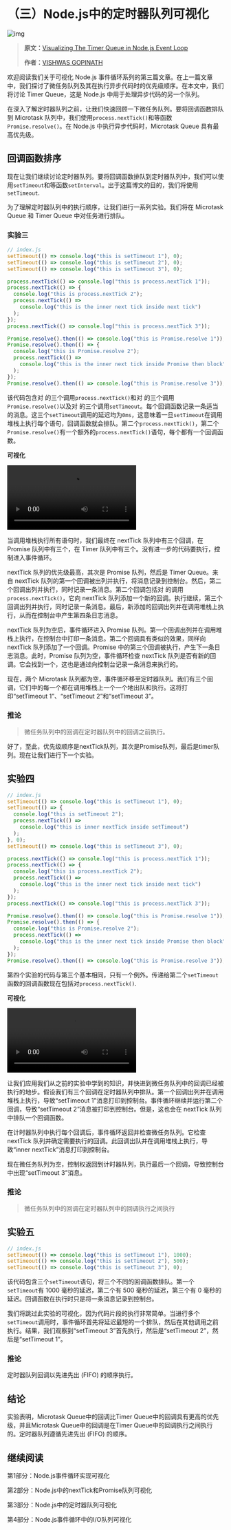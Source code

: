 # （三）Node.js中的定时器队列可视化

![img](https://fs.lwmc.net/uploads/2023/04/1681119608252-202304101740033.webp)

> **原文：**[Visualizing The Timer Queue in Node.js Event Loop](https://www.builder.io/blog/visualizing-nodejs-timer-queue)
>
> **作者：**[VISHWAS GOPINATH](https://twitter.com/CodevolutionWeb)

欢迎阅读我们关于可视化 Node.js 事件循环系列的第三篇文章。在上一篇文章中，我们探讨了微任务队列及其在执行异步代码时的优先级顺序。在本文中，我们将讨论 Timer Queue，这是 Node.js 中用于处理异步代码的另一个队列。

在深入了解定时器队列之前，让我们快速回顾一下微任务队列。要将回调函数排队到 Microtask 队列中，我们使用`process.nextTick()`和等函数`Promise.resolve()`。在 Node.js 中执行异步代码时，Microtask Queue 具有最高优先级。

## 回调函数排序

现在让我们继续讨论定时器队列。要将回调函数排队到定时器队列中，我们可以使用`setTimeout`和等函数`setInterval`。出于这篇博文的目的，我们将使用`setTimeout`.

为了理解定时器队列中的执行顺序，让我们进行一系列实验。我们将在 Microtask Queue 和 Timer Queue 中对任务进行排队。

### 实验三

```js
// index.js
setTimeout(() => console.log("this is setTimeout 1"), 0);
setTimeout(() => console.log("this is setTimeout 2"), 0);
setTimeout(() => console.log("this is setTimeout 3"), 0);

process.nextTick(() => console.log("this is process.nextTick 1"));
process.nextTick(() => {
  console.log("this is process.nextTick 2");
  process.nextTick(() =>
    console.log("this is the inner next tick inside next tick")
  );
});
process.nextTick(() => console.log("this is process.nextTick 3"));

Promise.resolve().then(() => console.log("this is Promise.resolve 1"));
Promise.resolve().then(() => {
  console.log("this is Promise.resolve 2");
  process.nextTick(() =>
    console.log("this is the inner next tick inside Promise then block")
  );
});
Promise.resolve().then(() => console.log("this is Promise.resolve 3"));
```

该代码包含对 的三个调用`process.nextTick()`和对 的三个调用`Promise.resolve()`以及对 的三个调用`setTimeout`。每个回调函数记录一条适当的消息。这三个`setTimeout`调用的延迟均为`0ms`，这意味着一旦`setTimeout`在调用堆栈上执行每个语句，回调函数就会排队。第二个`process.nextTick()`，第二个`Promise.resolve()`有一个额外的`process.nextTick()`语句，每个都有一个回调函数。

**可视化**

<video autoplay="autoplay" src="https://cdn.builder.io/o/assets%2FYJIGb4i01jvw0SRdL5Bt%2Fc4034ba006d840128b729005183abdf4%2Fcompressed?apiKey=YJIGb4i01jvw0SRdL5Bt&token=c4034ba006d840128b729005183abdf4&alt=media&optimized=true"></video>

当调用堆栈执行所有语句时，我们最终在 nextTick 队列中有三个回调，在 Promise 队列中有三个，在 Timer 队列中有三个。没有进一步的代码要执行，控制进入事件循环。

nextTick 队列的优先级最高，其次是 Promise 队列，然后是 Timer Queue。来自 nextTick 队列的第一个回调被出列并执行，将消息记录到控制台。然后，第二个回调出列并执行，同时记录一条消息。第二个回调包括对 的调用`process.nextTick()`，它向 nextTick 队列添加一个新的回调。执行继续，第三个回调出列并执行，同时记录一条消息。最后，新添加的回调出列并在调用堆栈上执行，从而在控制台中产生第四条日志消息。

nextTick 队列为空后，事件循环进入 Promise 队列。第一个回调出列并在调用堆栈上执行，在控制台中打印一条消息。第二个回调具有类似的效果，同样向 nextTick 队列添加了一个回调。Promise 中的第三个回调被执行，产生下一条日志消息。此时，Promise 队列为空，事件循环检查 nextTick 队列是否有新的回调。它会找到一个，这也是通过向控制台记录一条消息来执行的。

现在，两个 Microtask 队列都为空，事件循环移至定时器队列。我们有三个回调，它们中的每一个都在调用堆栈上一个一个地出队和执行。这将打印“setTimeout 1”、“setTimeout 2”和“setTimeout 3”。

### 推论

>  微任务队列中的回调在定时器队列中的回调之前执行。

好了，至此，优先级顺序是nextTick队列，其次是Promise队列，最后是timer队列。现在让我们进行下一个实验。

## 实验四

```js
// index.js
setTimeout(() => console.log("this is setTimeout 1"), 0);
setTimeout(() => {
  console.log("this is setTimeout 2");
  process.nextTick(() =>
    console.log("this is inner nextTick inside setTimeout")
  );
}, 0);
setTimeout(() => console.log("this is setTimeout 3"), 0);

process.nextTick(() => console.log("this is process.nextTick 1"));
process.nextTick(() => {
  console.log("this is process.nextTick 2");
  process.nextTick(() =>
    console.log("this is the inner next tick inside next tick")
  );
});
process.nextTick(() => console.log("this is process.nextTick 3"));

Promise.resolve().then(() => console.log("this is Promise.resolve 1"));
Promise.resolve().then(() => {
  console.log("this is Promise.resolve 2");
  process.nextTick(() =>
    console.log("this is the inner next tick inside Promise then block")
  );
});
Promise.resolve().then(() => console.log("this is Promise.resolve 3"));
```

第四个实验的代码与第三个基本相同，只有一个例外。传递给第二个`setTimeout`函数的回调函数现在包括对`process.nextTick()`.

**可视化**

<video autoplay="autoplay" src="https://cdn.builder.io/o/assets%2FYJIGb4i01jvw0SRdL5Bt%2F094c1ec47f5a4bac9453d9e50c7ca942%2Fcompressed?apiKey=YJIGb4i01jvw0SRdL5Bt&token=094c1ec47f5a4bac9453d9e50c7ca942&alt=media&optimized=true"></video>

让我们应用我们从之前的实验中学到的知识，并快进到微任务队列中的回调已经被执行的地步。假设我们有三个回调在定时器队列中排队。第一个回调出列并在调用堆栈上执行，导致“setTimeout 1”消息打印到控制台。事件循环继续并运行第二个回调，导致“setTimeout 2”消息被打印到控制台。但是，这也会在 nextTick 队列中排队一个回调函数。

在计时器队列中执行每个回调后，事件循环返回并检查微任务队列。它检查 nextTick 队列并确定需要执行的回调。此回调出队并在调用堆栈上执行，导致“inner nextTick”消息打印到控制台。

现在微任务队列为空，控制权返回到计时器队列，执行最后一个回调，导致控制台中出现“setTimeout 3”消息。

### 推论

>  微任务队列中的回调在定时器队列中的回调执行之间执行

## 实验五

```jsx
// index.js
setTimeout(() => console.log("this is setTimeout 1"), 1000);
setTimeout(() => console.log("this is setTimeout 2"), 500);
setTimeout(() => console.log("this is setTimeout 3"), 0);
```

该代码包含三个`setTimeout`语句，将三个不同的回调函数排队。第一个`setTimeout`有 1000 毫秒的延迟，第二个有 500 毫秒的延迟，第三个有 0 毫秒的延迟。回调函数在执行时只是将一条消息记录到控制台。

我们将跳过此实验的可视化，因为代码片段的执行非常简单。当进行多个`setTimeout`调用时，事件循环首先将延迟最短的一个排队，然后在其他调用之前执行。结果，我们观察到“setTimeout 3”首先执行，然后是“setTimeout 2”，然后是“setTimeout 1”。

### 推论

定时器队列回调以先进先出 (FIFO) 的顺序执行。

## 结论

实验表明，Microtask Queue中的回调比Timer Queue中的回调具有更高的优先级，并且Microtask Queue中的回调是在Timer Queue中的回调执行之间执行的。定时器队列遵循先进先出 (FIFO) 的顺序。

## 继续阅读

第1部分：Node.js事件循环实现可视化

第2部分：Node.js中的nextTick和Promise队列可视化

第3部分：Node.js中的定时器队列可视化

第4部分：Node.js事件循环中的I/O队列可视化